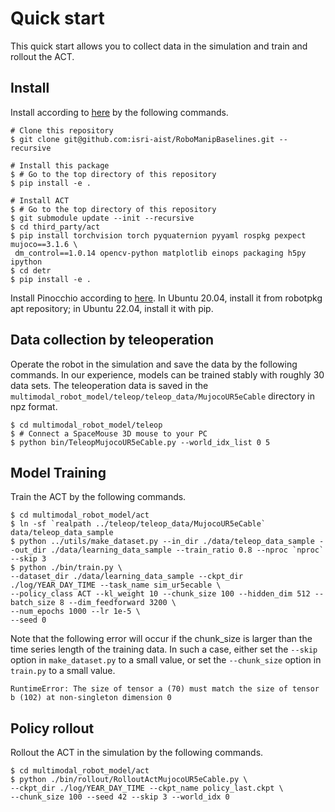 # Quick start
This quick start allows you to collect data in the simulation and train and rollout the ACT.

## Install
Install according to [here](../multimodal_robot_model/act/README.md#Install) by the following commands.
```console
# Clone this repository
$ git clone git@github.com:isri-aist/RoboManipBaselines.git --recursive

# Install this package
$ # Go to the top directory of this repository
$ pip install -e .

# Install ACT
$ # Go to the top directory of this repository
$ git submodule update --init --recursive
$ cd third_party/act
$ pip install torchvision torch pyquaternion pyyaml rospkg pexpect mujoco==3.1.6 \
 dm_control==1.0.14 opencv-python matplotlib einops packaging h5py ipython
$ cd detr
$ pip install -e .
```

Install Pinocchio according to [here](https://stack-of-tasks.github.io/pinocchio/download.html#Install_4).
In Ubuntu 20.04, install it from robotpkg apt repository; in Ubuntu 22.04, install it with pip.

## Data collection by teleoperation
Operate the robot in the simulation and save the data by the following commands.
In our experience, models can be trained stably with roughly 30 data sets.
The teleoperation data is saved in the `multimodal_robot_model/teleop/teleop_data/MujocoUR5eCable` directory in npz format.
```console
$ cd multimodal_robot_model/teleop
$ # Connect a SpaceMouse 3D mouse to your PC
$ python bin/TeleopMujocoUR5eCable.py --world_idx_list 0 5
```

## Model Training
Train the ACT by the following commands.
```console
$ cd multimodal_robot_model/act
$ ln -sf `realpath ../teleop/teleop_data/MujocoUR5eCable` data/teleop_data_sample
$ python ../utils/make_dataset.py --in_dir ./data/teleop_data_sample --out_dir ./data/learning_data_sample --train_ratio 0.8 --nproc `nproc` --skip 3
$ python ./bin/train.py \
--dataset_dir ./data/learning_data_sample --ckpt_dir ./log/YEAR_DAY_TIME --task_name sim_ur5ecable \
--policy_class ACT --kl_weight 10 --chunk_size 100 --hidden_dim 512 --batch_size 8 --dim_feedforward 3200 \
--num_epochs 1000 --lr 1e-5 \
--seed 0
```
Note that the following error will occur if the chunk_size is larger than the time series length of the training data.
In such a case, either set the `--skip` option in `make_dataset.py` to a small value, or set the `--chunk_size` option in `train.py` to a small value.
```console
RuntimeError: The size of tensor a (70) must match the size of tensor b (102) at non-singleton dimension 0
```

## Policy rollout
Rollout the ACT in the simulation by the following commands.
```console
$ cd multimodal_robot_model/act
$ python ./bin/rollout/RolloutActMujocoUR5eCable.py \
--ckpt_dir ./log/YEAR_DAY_TIME --ckpt_name policy_last.ckpt \
--chunk_size 100 --seed 42 --skip 3 --world_idx 0
```
